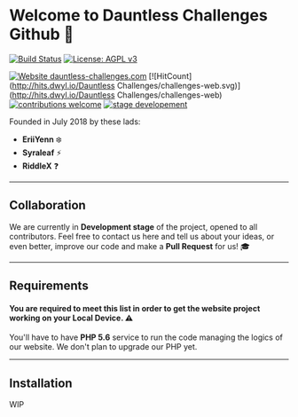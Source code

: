 # Welcome to **Dauntless Challenges Github** :star2:

[![Build Status](https://travis-ci.com/EriiYenn/challenges-web.svg?branch=master)](https://travis-ci.com/EriiYenn/challenges-web) [![License: AGPL v3](https://img.shields.io/badge/License-AGPL%20v3-blue.svg)](https://github.com/Dauntless-Challenges/challenges-web/blob/master/LICENSE.md) 

[![Website dauntless-challenges.com](https://img.shields.io/website-up-down-green-red/https/dauntless-challenges.com.svg)](https://dauntless-challenges.com) [![HitCount](http://hits.dwyl.io/Dauntless Challenges/challenges-web.svg)](http://hits.dwyl.io/Dauntless Challenges/challenges-web) [![contributions welcome](https://img.shields.io/badge/contributions-welcome-%233399ff.svg)](https://github.com/Dauntless-Challenges/challenges-web/issues) [![stage developement](https://img.shields.io/badge/stage-development-%239933ff.svg)](https://github.com/Dauntless-Challenges/challenges-web/commits/master)



Founded in July 2018 by these lads:
- **EriiYenn** :snowflake:
- **Syraleaf** :zap:
- **RiddleX** :question:

-----

## Collaboration

We are currently in **Development stage** of the project, opened to all contributors. Feel free to contact us here and tell us about your ideas, or even better, improve our code and make a **Pull Request** for us! :mortar_board:

-----

## Requirements

#### You are required to meet this list in order to get the website project working on your Local Device. :warning:

You'll have to have **PHP 5.6** service to run the code managing the logics of our website. We don't plan to upgrade our PHP yet.

-----

## Installation

WIP